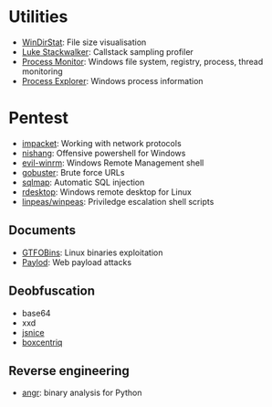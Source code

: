 # Utilities

* [WinDirStat](https://windirstat.net/): File size visualisation
* [Luke Stackwalker](http://lukestackwalker.sourceforge.net/): Callstack sampling profiler
* [Process Monitor](https://docs.microsoft.com/en-us/sysinternals/downloads/procmon): Windows file system, registry, process, thread monitoring
* [Process Explorer](https://docs.microsoft.com/en-us/sysinternals/downloads/process-explorer): Windows process information

# Pentest

* [impacket](https://pypi.org/project/impacket/): Working with network protocols
* [nishang](https://github.com/samratashok/nishang): Offensive powershell for Windows
* [evil-winrm](https://github.com/Hackplayers/evil-winrm): Windows Remote Management shell
* [gobuster](https://github.com/OJ/gobuster): Brute force URLs
* [sqlmap](https://sqlmap.org/): Automatic SQL injection
* [rdesktop](http://www.rdesktop.org/): Windows remote desktop for Linux
* [linpeas/winpeas](https://github.com/peass-ng/PEASS-ng): Priviledge escalation shell scripts

## Documents

* [GTFOBins](https://gtfobins.github.io/): Linux binaries exploitation
* [Paylod](https://swisskyrepo.github.io/PayloadsAllTheThings/): Web payload attacks

## Deobfuscation

* base64
* xxd
* [jsnice](http://www.jsnice.org/)
* [boxcentriq](https://www.boxentriq.com/)

## Reverse engineering

* [angr](https://angr.io/): binary analysis for Python

